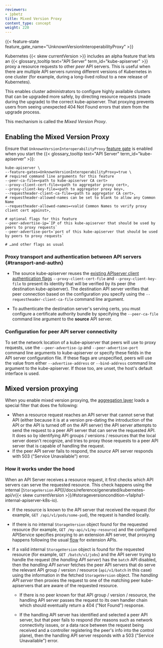 ```yaml
---
reviewers:
- jpbetz
title: Mixed Version Proxy
content_type: concept
weight: 220
---
```


<!-- overview -->

{{< feature-state feature_gate_name="UnknownVersionInteroperabilityProxy" >}}

Kubernetes {{< skew currentVersion >}} includes an alpha feature that lets an
{{< glossary_tooltip text="API Server" term_id="kube-apiserver" >}}
proxy a resource requests to other _peer_ API servers. This is useful when there are multiple
API servers running different versions of Kubernetes in one cluster
(for example, during a long-lived rollout to a new release of Kubernetes).

This enables cluster administrators to configure highly available clusters that can be upgraded
more safely, by directing resource requests (made during the upgrade) to the correct kube-apiserver.
That proxying prevents users from seeing unexpected 404 Not Found errors that stem
from the upgrade process.

This mechanism is called the _Mixed Version Proxy_.

## Enabling the Mixed Version Proxy

Ensure that `UnknownVersionInteroperabilityProxy` [feature gate](/docs/reference/command-line-tools-reference/feature-gates/)
is enabled when you start the {{< glossary_tooltip text="API Server" term_id="kube-apiserver" >}}:

```shell
kube-apiserver \
--feature-gates=UnknownVersionInteroperabilityProxy=true \
# required command line arguments for this feature
--peer-ca-file=<path to kube-apiserver CA cert>
--proxy-client-cert-file=<path to aggregator proxy cert>,
--proxy-client-key-file=<path to aggregator proxy key>,
--requestheader-client-ca-file=<path to aggregator CA cert>,
# requestheader-allowed-names can be set to blank to allow any Common Name
--requestheader-allowed-names=<valid Common Names to verify proxy client cert against>,

# optional flags for this feature
--peer-advertise-ip=`IP of this kube-apiserver that should be used by peers to proxy requests`
--peer-advertise-port=`port of this kube-apiserver that should be used by peers to proxy requests`

# …and other flags as usual
```

### Proxy transport and authentication between API servers {#transport-and-authn}

* The source kube-apiserver reuses the
  [existing APIserver client authentication flags](/docs/tasks/extend-kubernetes/configure-aggregation-layer/#kubernetes-apiserver-client-authentication)
  `--proxy-client-cert-file` and `--proxy-client-key-file` to present its identity that
  will be verified by its peer (the destination kube-apiserver). The destination API server
  verifies that peer connection based on the configuration you specify using the
  `--requestheader-client-ca-file` command line argument.

* To authenticate the destination server's serving certs, you must configure a certificate
  authority bundle by specifying the `--peer-ca-file` command line argument to the **source** API server.

### Configuration for peer API server connectivity

To set the network location of a kube-apiserver that peers will use to proxy requests, use the
`--peer-advertise-ip` and `--peer-advertise-port` command line arguments to kube-apiserver or specify
these fields in the API server configuration file.
If these flags are unspecified, peers will use the value from either `--advertise-address` or
`--bind-address` command line argument to the kube-apiserver.
If those too, are unset, the host's default interface is used.

## Mixed version proxying

When you enable mixed version proxying, the [aggregation layer](/docs/concepts/extend-kubernetes/api-extension/apiserver-aggregation/)
loads a special filter that does the following:

* When a resource request reaches an API server that cannot serve that API
  (either because it is at a version pre-dating the introduction of the API or the API is turned off on the API server)
  the API server attempts to send the request to a peer API server that can serve the requested API.
  It does so by identifying API groups / versions / resources that the local server doesn't recognize,
  and tries to proxy those requests to a peer API server that is capable of handling the request.
* If the peer API server fails to respond, the _source_ API server responds with 503 ("Service Unavailable") error.

### How it works under the hood

When an API Server receives a resource request, it first checks which API servers can
serve the requested resource. This check happens using the internal
[`StorageVersion` API](/docs/reference/generated/kubernetes-api/v{{< skew currentVersion >}}/#storageversioncondition-v1alpha1-internal-apiserver-k8s-io).

* If the resource is known to the API server that received the request
  (for example, `GET /api/v1/pods/some-pod`), the request is handled locally.

* If there is no internal `StorageVersion` object found for the requested resource
  (for example, `GET /my-api/v1/my-resource`) and the configured APIService specifies proxying
  to an extension API server, that proxying happens following the usual
  [flow](/docs/tasks/extend-kubernetes/configure-aggregation-layer/) for extension APIs.

* If a valid internal `StorageVersion` object is found for the requested resource
  (for example, `GET /batch/v1/jobs`) and the API server trying to handle the request
  (the _handling API server_) has the `batch` API disabled, then the _handling API server_
  fetches the peer API servers that do serve the relevant API group / version / resource
  (`api/v1/batch` in this case) using the information in the fetched `StorageVersion` object.
  The _handling API server_ then proxies the request to one of the matching peer kube-apiservers
  that are aware of the requested resource.

  * If there is no peer known for that API group / version / resource, the handling API server
    passes the request to its own handler chain which should eventually return a 404 ("Not Found") response.

  * If the handling API server has identified and selected a peer API server, but that peer fails
    to respond (for reasons such as network connectivity issues, or a data race between the request
    being received and a controller registering the peer's info into the control plane), then the handling
    API server responds with a 503 ("Service Unavailable") error.
